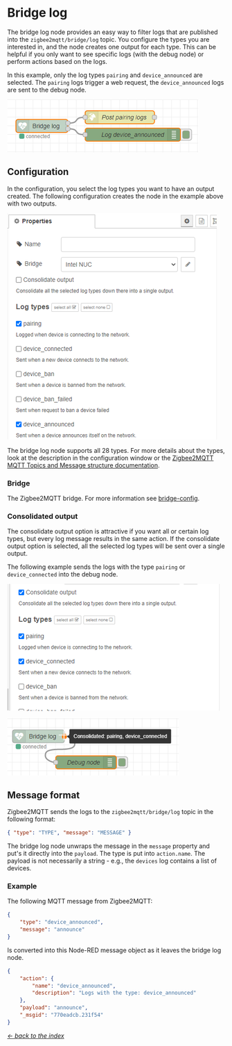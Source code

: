# Bridge log

The bridge log node provides an easy way to filter logs that are published into the 
`zigbee2mqtt/bridge/log` topic. You configure the types you are interested in, and the node creates one output for each type. This can be helpful if you only want to see specific logs (with the debug node) or perform actions based on the logs.

In this example, only the log types `pairing` and `device_announced` are selected. The `pairing` logs trigger a web request, the `device_announced` logs are sent to the debug node.

![Bridge log flow with debug node and webrequest](img/bridge-log-flow.png)



## Configuration

In the configuration, you select the log types you want to have an output created.
The following configuration creates the node in the example above with two outputs.

![Consolidate logs to one output.](img/bridge-log-config.png)

The bridge log node supports all 28 types. For more details about the types, look at the description in the configuration window or the [Zigbee2MQTT MQTT Topics and Message structure documentation](https://www.zigbee2mqtt.io/information/mqtt_topics_and_message_structure.html#zigbee2mqttbridgelog).

### Bridge

The Zigbee2MQTT bridge. For more information see [bridge-config](../config/bridge-config.md).

### Consolidated output

The consolidate output option is attractive if you want all or certain log types, but every log message results in the same action. If the consolidate output option is selected, all the selected log types will be sent over a single output.

The following example sends the logs with the type `pairing` or `device_connected` into the debug node.

![Consolidate logs to one output.](img/bridge-log-config-consolidate-output.png)

![Flow with logs consolidated into one output](img/bridge-log-flow-consolidate-output.png)



## Message format

Zigbee2MQTT sends the logs to the `zigbee2mqtt/bridge/log` topic in the following format:
``` json
{ "type": "TYPE", "message": "MESSAGE" }
```
The bridge log node unwraps the message in the `message` property and put's it directly into the `payload`. The type is put into `action.name`. The payload is not necessarily a string - e.g., the `devices` log contains a list of devices.


### Example
The following MQTT message from Zigbee2MQTT:

``` json
{
    "type": "device_announced",
    "message": "announce"
}
```

Is converted into this Node-RED message object as it leaves the bridge log node.
``` json
{
    "action": {
        "name": "device_announced",
        "description": "Logs with the type: device_announced"
    },
    "payload": "announce",
    "_msgid": "770eadcb.231f54"
}
```

[*← back to the index*](../documentation.md)